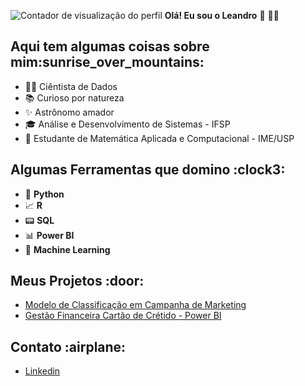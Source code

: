 ![ Contador de visualização do perfil ](https://komarev.com/ghpvc/?username=LeandroCoelhos&color=brightgreen)  **Olá! Eu sou o Leandro** 👋 :man_technologist:
###

<h2 align="left"> Aqui tem algumas coisas sobre mim:sunrise_over_mountains:</h2>

- :man_technologist: Ciêntista de Dados
- :books: Curioso por natureza
- :sparkles: Astrônomo amador
- :mortar_board:  Análise e Desenvolvimento de Sistemas - IFSP
- :1234: Estudante de Matemática Aplicada e Computacional - IME/USP

<h2 align="left"> Algumas Ferramentas que domino :clock3:</h2>

 - :snake: **Python**
 - :chart_with_upwards_trend: **R**
 - :pager: **SQL**
 - :bar_chart: **Power BI**
 - :crystal_ball: **Machine Learning**

<h2 align="left"> Meus Projetos :door:</h2>

 - [Modelo de Classificação em Campanha de Marketing](https://github.com/LeandroCoelhos/desafio_flai/)
 - [Gestão Financeira Cartão de Crétido - Power BI](https://app.powerbi.com/view?r=eyJrIjoiNmExNTg1YTMtMzZmNS00Mzc5LWE0NjUtNzBiZmNjZTc5NDNiIiwidCI6IjdlOTNlMjg2LWIyOWEtNDQ1NC1hNDFhLWU4NDE5ZWM5ZGViNSJ9)
  
 
 <h2 align="left">Contato  :airplane:</h2>

  - [Linkedin](https://www.linkedin.com/in/leandro-coelhos/)
  

